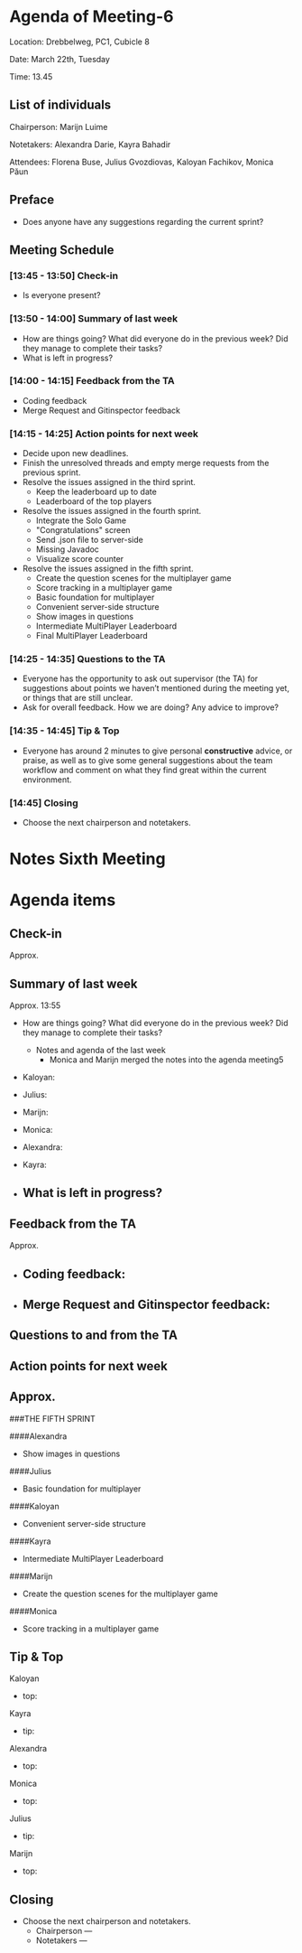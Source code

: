 # Agenda of Meeting-6

Location: Drebbelweg, PC1, Cubicle 8

Date: March 22th, Tuesday

Time: 13.45

## List of individuals

Chairperson: Marijn Luime

Notetakers: Alexandra Darie, Kayra Bahadir

Attendees: Florena Buse, Julius Gvozdiovas, Kaloyan Fachikov,  Monica Păun

## Preface

- Does anyone have any suggestions regarding the current sprint?

## Meeting Schedule

### [13:45 - 13:50] Check-in

- Is everyone present?

### [13:50 - 14:00] Summary of last week

- How are things going? What did everyone do in the previous week? Did they manage to complete their tasks?
- What is left in progress?

### [14:00 - 14:15] Feedback from the TA

- Coding feedback
- Merge Request and Gitinspector feedback

### [14:15 - 14:25] Action points for next week

- Decide upon new deadlines.
- Finish the unresolved threads and empty merge requests from the previous sprint.
- Resolve the issues assigned in the third sprint.
  - Keep the leaderboard up to date
  - Leaderboard of the top players
- Resolve the issues assigned in the fourth sprint.
  - Integrate the Solo Game
  - "Congratulations" screen
  - Send .json file to server-side
  - Missing Javadoc
  - Visualize score counter
- Resolve the issues assigned in the fifth sprint.
  - Create the question scenes for the multiplayer game
  - Score tracking in a multiplayer game
  - Basic foundation for multiplayer
  - Convenient server-side structure
  - Show images in questions
  - Intermediate MultiPlayer Leaderboard
  - Final MultiPlayer Leaderboard

### [14:25 - 14:35] Questions to the TA

- Everyone has the opportunity to ask out supervisor (the TA) for suggestions about points we haven’t mentioned during the meeting yet, or things that are still unclear.
- Ask for overall feedback. How we are doing? Any advice to improve?

### [14:35 - 14:45] Tip & Top

- Everyone has around 2 minutes to give personal **constructive** advice, or praise, as well as to give some general suggestions about the team workflow and comment on what they find great within the current environment.

### [14:45] Closing

- Choose the next chairperson and notetakers.

# Notes Sixth Meeting
# Agenda items
## Check-in
Approx. 


## Summary of last week
Approx. 13:55
- How are things going? What did everyone do in the previous week? Did they manage to complete their tasks?
    - Notes and agenda of the last week
        - Monica and Marijn merged the notes into the agenda meeting5
- Kaloyan: 
- Julius: 
- Marijn:
- Monica: 
- Alexandra: 
- Kayra: 

- What is left in progress?
    - 

## Feedback from the TA
Approx. 
- Coding feedback:
    - 
- Merge Request and Gitinspector feedback:
    - 

## Questions to and from the TA



## Action points for next week
Approx. 
- 

###THE FIFTH SPRINT

####Alexandra
- Show images in questions

####Julius
- Basic foundation for multiplayer

####Kaloyan
- Convenient server-side structure

####Kayra
- Intermediate MultiPlayer Leaderboard

####Marijn
- Create the question scenes for the multiplayer game

####Monica
- Score tracking in a multiplayer game

## Tip & Top

Kaloyan
- top: 

Kayra

- tip: 

Alexandra

- top: 

Monica

- top: 

Julius

- tip: 

Marijn

- top: 

## Closing
- Choose the next chairperson and notetakers.
    - Chairperson — 
    - Notetakers — 




